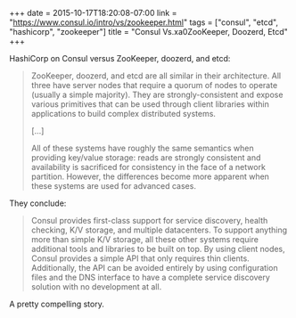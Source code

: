 +++
date = 2015-10-17T18:20:08-07:00
link = "https://www.consul.io/intro/vs/zookeeper.html"
tags = ["consul", "etcd", "hashicorp", "zookeeper"]
title = "Consul Vs.xa0ZooKeeper, Doozerd, Etcd"
+++

HashiCorp on Consul versus ZooKeeper, doozerd, and etcd:

>ZooKeeper, doozerd, and etcd are all similar in their architecture. All three have server nodes that require a quorum of nodes to operate (usually a simple majority). They are strongly-consistent and expose various primitives that can be used through client libraries within applications to build complex distributed systems.
>
>[...]
>
>All of these systems have roughly the same semantics when providing key/value storage: reads are strongly consistent and availability is sacrificed for consistency in the face of a network partition. However, the differences become more apparent when these systems are used for advanced cases.

They conclude:

>Consul provides first-class support for service discovery, health checking, K/V storage, and multiple datacenters. To support anything more than simple K/V storage, all these other systems require additional tools and libraries to be built on top. By using client nodes, Consul provides a simple API that only requires thin clients. Additionally, the API can be avoided entirely by using configuration files and the DNS interface to have a complete service discovery solution with no development at all.

A pretty compelling story.
